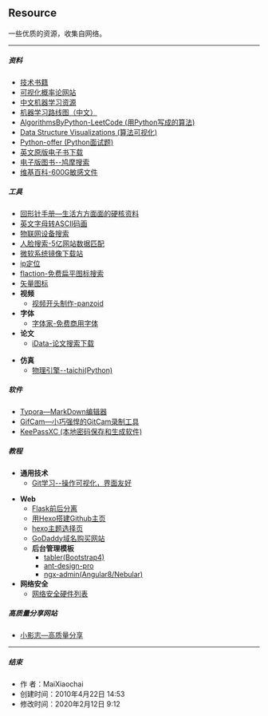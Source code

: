 Resource
---
一些优质的资源，收集自网络。

---

##### 资料

* [技术书籍](https://github.com/KeKe-Li/book)
* [可视化概率论网站](https://seeing-theory.brown.edu/cn.html)
* [中文机器学习资源](github.com/apachecn/AiLearning)
* [机器学习路线图（中文）](https://ailearning.apachecn.org/)
* [AlgorithmsByPython-LeetCode (用Python写成的算法)](https://github.com/Jack-Lee-Hiter/AlgorithmsByPython)
* [Data Structure Visualizations (算法可视化)](https://www.cs.usfca.edu/~galles/visualization/Algorithms.html)
* [Python-offer (Python面试题)](https://github.com/JushuangQiao/Python-Offer)
* [英文原版电子书下载](https://salttiger.com/)
* [电子版图书--鸠摩搜索](https://www.jiumodiary.com/)
* [维基百科-600G敏感文件](https://file.wikileaks.org/file/)

##### 工具

* [回形针手册—生活方方面面的硬核资料](https://ipaperclip.net/)
* [英文字母转ASCII码画](http://patorjk.com/software/taag/#p=display&f=Graffiti&t=Type%20Something%20)
* [物联网设备搜索](https://www.shodan.io/)
* [人脸搜索-5亿网站数据匹配](https://pimeyes.com/cn/)
* [微软系统镜像下载站](http://msdn.itellyou.cn/)
* [ip定位](https://www.opengps.cn/Data/IP/LocHighAcc.aspx)
* [flaction-免费扁平图标搜索](https://www.flaticon.com/)
* [矢量图标](https://www.iconfont.cn/)
* **视频**
  * [视频开头制作-panzoid](https://panzoid.com/)
* **字体**
  * [字体家-免费商用字体](https://www.zitijia.com/)
* **论文**
  * [iData-论文搜索下载](https://www.cn-ki.net/)

+ **仿真**
  + [物理引擎--taichi(Python)](https://github.com/taichi-dev/taichi)

##### 软件

+ [Typora—MarkDown编辑器](https://www.typora.io/)
+ [GifCam—小巧强悍的GitCam录制工具](http://blog.bahraniapps.com/gifcam/)
+ [KeePassXC (本地密码保存和生成软件)](https://github.com/keepassxreboot/keepassxc)

##### 教程

+ **通用技术**
  + [Git学习--操作可视化，界面友好](https://learngitbranching.js.org/)

* **Web**
  * [Flask前后分离](https://frostming.com/tag/flask)
  * [用Hexo搭建Github主页](http://blog.haoji.me/build-blog-website-by-hexo-github.html?from=xa)
  * [hexo主题选择页](https://hexo.io/themes/)
  * [GoDaddy域名购买网站](https://sg.godaddy.com/zh)
  * **后台管理模板**
    + [tabler(Bootstrap4)]( https://github.com/tabler/tabler )
    + [ ant-design-pro ]( https://github.com/ant-design/ant-design-pro )
    + [ngx-admin(Angular8/Nebular)]( https://github.com/akveo/ngx-admin )
* **网络安全**
  * [网络安全硬件列表](https://github.com/yadox666/The-Hackers-Hardware-Toolkit)

##### 高质量分享网站

+ [小影志—高质量分享](https://c7sky.com/)

---
##### 结束

+ 作		者：MaiXiaochai
+ 创建时间：2010年4月22日 14:53
+ 修改时间：2020年2月12日 9:12